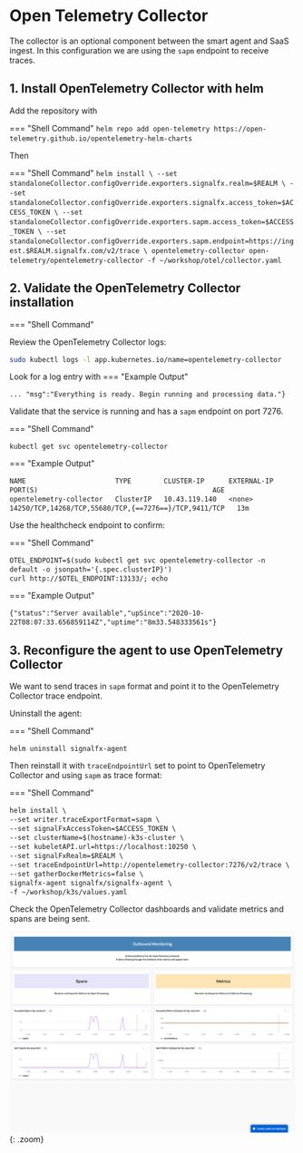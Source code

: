 # Open Telemetry Collector

The collector is an optional component between the smart agent and SaaS ingest. In this configuration we are using the `sapm` endpoint to receive traces.

## 1. Install OpenTelemetry Collector with helm

Add the repository with

=== "Shell Command"
    ```
    helm repo add open-telemetry https://open-telemetry.github.io/opentelemetry-helm-charts
    ```

Then

=== "Shell Command"
    ```
    helm install \
    --set standaloneCollector.configOverride.exporters.signalfx.realm=$REALM \
    --set standaloneCollector.configOverride.exporters.signalfx.access_token=$ACCESS_TOKEN \
    --set standaloneCollector.configOverride.exporters.sapm.access_token=$ACCESS_TOKEN \
    --set standaloneCollector.configOverride.exporters.sapm.endpoint=https://ingest.$REALM.signalfx.com/v2/trace \
    opentelemetry-collector open-telemetry/opentelemetry-collector -f ~/workshop/otel/collector.yaml
    ```

## 2. Validate the OpenTelemetry Collector installation

=== "Shell Command"

Review the OpenTelemetry Collector logs:

```bash
sudo kubectl logs -l app.kubernetes.io/name=opentelemetry-collector
```

Look for a log entry with
=== "Example Output"

```text
... "msg":"Everything is ready. Begin running and processing data."}
```

Validate that the service is running and has a `sapm` endpoint on port 7276.

=== "Shell Command"

```
kubectl get svc opentelemetry-collector
```

=== "Example Output"

```
NAME                      TYPE        CLUSTER-IP      EXTERNAL-IP   PORT(S)                                           AGE
opentelemetry-collector   ClusterIP   10.43.119.140   <none>        14250/TCP,14268/TCP,55680/TCP,{==7276==}/TCP,9411/TCP   13m
```

Use the healthcheck endpoint to confirm:

=== "Shell Command"

```
OTEL_ENDPOINT=$(sudo kubectl get svc opentelemetry-collector -n default -o jsonpath='{.spec.clusterIP}')
curl http://$OTEL_ENDPOINT:13133/; echo
```

=== "Example Output"

```
{"status":"Server available","upSince":"2020-10-22T08:07:33.656859114Z","uptime":"8m33.548333561s"}
```

## 3. Reconfigure the agent to use OpenTelemetry Collector

We want to send traces in `sapm` format and point it to the OpenTelemetry Collector trace endpoint.


Uninstall the agent:

=== "Shell Command"

```
helm uninstall signalfx-agent
```

Then reinstall it with `traceEndpointUrl` set to point to OpenTelemetry Collector and using `sapm` as trace format:

=== "Shell Command"

```
helm install \
--set writer.traceExportFormat=sapm \
--set signalFxAccessToken=$ACCESS_TOKEN \
--set clusterName=$(hostname)-k3s-cluster \
--set kubeletAPI.url=https://localhost:10250 \
--set signalFxRealm=$REALM \
--set traceEndpointUrl=http://opentelemetry-collector:7276/v2/trace \
--set gatherDockerMetrics=false \
signalfx-agent signalfx/signalfx-agent \
-f ~/workshop/k3s/values.yaml
```

Check the OpenTelemetry Collector dashboards and validate metrics and spans are being sent.

![OpenTelemetry Collector dashboard](../images/apm/otel-dashboard.png){: .zoom}

